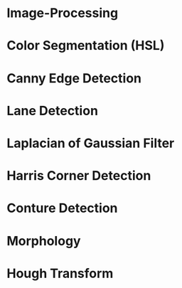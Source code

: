 # Image-Processing

# Color Segmentation (HSL)

# Canny Edge Detection

# Lane Detection

# Laplacian of Gaussian Filter

# Harris Corner Detection

# Conture Detection

# Morphology

# Hough Transform

